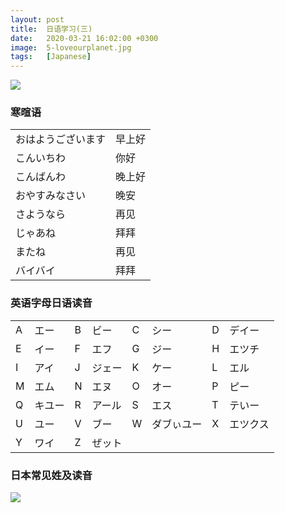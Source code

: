```yaml
---
layout: post
title:  日语学习(三)
date:   2020-03-21 16:02:00 +0300
image:  5-loveourplanet.jpg
tags:   [Japanese]
---
```

![]({{site.baseurl}}/img/5-cherry.jpg)

### 寒暄语

|                    |        |
| ------------------ | ------ |
| おはようございます | 早上好 |
| こんいちわ         | 你好   |
| こんばんわ         | 晚上好 |
| おやすみなさい     | 晚安   |
| さようなら         | 再见   |
| じゃあね           | 拜拜   |
| またね             | 再见   |
| バイバイ           | 拜拜   |

### 英语字母日语读音

|      |        |      |        |      |            |      |          |
| ---- | ------ | :--- | ------ | ---- | ---------- | ---- | -------- |
| A    | エー   | B    | ビー   | C    | シー       | D    | デイー   |
| E    | イー   | F    | エフ   | G    | ジー       | H    | エツチ   |
| I    | アイ   | J    | ジェー | K    | ケー       | L    | エル     |
| M    | エム   | N    | エヌ   | O    | オー       | P    | ピー     |
| Q    | キユー | R    | アール | S    | エス       | T    | テいー   |
| U    | ユー   | V    | ブー   | W    | ダブぃユー | X    | エツクス |
| Y    | ワイ   | Z    | ぜット |      |            |      |          |

### 日本常见姓及读音

![]({{site.baseurl}}/img/5-ergong.jpg)


